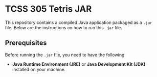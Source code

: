 # TCSS 305 Tetris JAR

This repository contains a compiled Java application packaged as a `.jar` file. Below are the instructions on how to run this `.jar` file.

## Prerequisites

Before running the `.jar` file, you need to have the following:

- **Java Runtime Environment (JRE)** or **Java Development Kit (JDK)** installed on your machine.